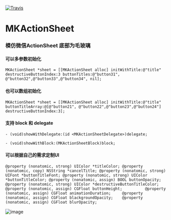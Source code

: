 [![Travis](https://img.shields.io/travis/mk2016/MKActionSheet.svg?style=flat)](https://travis-ci.org/mk2016/MKActionSheet)

# MKActionSheet

### 模仿微信ActionSheet 底部为毛玻璃

#### 可以多参数初始化
`MKActionSheet *sheet = [[MKActionSheet alloc] initWithTitle:@"title" destructiveButtonIndex:3 buttonTitles:@"button31", @"button32",@"button33",@"button34", nil];`

#### 也可以数组初始化
`MKActionSheet *sheet = [[MKActionSheet alloc] initWithTitle:@"title" buttonTitleArray:@[@"button21", @"button22",@"button23",@"button24"] destructiveButtonIndex:3];`

#### 支持 block 和 delegate
`- (void)showWithDelegate:(id <MKActionSheetDelegate>)delegate;`

`- (void)showWithBlock:(MKActionSheetBlock)block;`

#### 可以根据自己的需求定制UI
`@property (nonatomic, strong) UIColor *titleColor;
@property (nonatomic, copy) NSString *cancelTitle;
@property (nonatomic, strong) UIFont *buttonTitleFont;
@property (nonatomic, strong) UIColor *buttonTitleColor;
@property (nonatomic, assign) BOOL buttonOpacity;        
@property (nonatomic, strong) UIColor *destructiveButtonTitleColor;
@property (nonatomic, assign) CGFloat buttonHeight;         
@property (nonatomic, assign) CGFloat animationDuration;    
@property (nonatomic, assign) CGFloat blackgroundOpacity;   
@property (nonatomic, assign) CGFloat blurOpacity; `         

 ![image](https://github.com/mk2016/MKActionSheet/raw/master/Screenshots/1.png)
